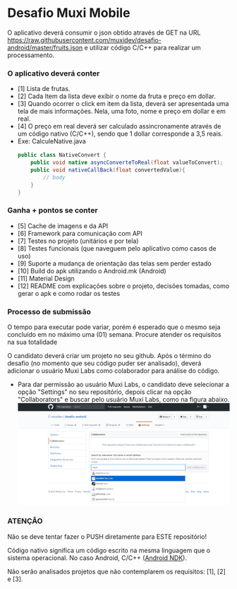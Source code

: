# Desafio Muxi Mobile
O aplicativo deverá consumir o json obtido através de GET na URL https://raw.githubusercontent.com/muxidev/desafio-android/master/fruits.json e utilizar código C/C++ para realizar um processamento.

### O aplicativo deverá conter
 - [1] Lista de frutas. 
 - [2] Cada Item da lista deve exibir o nome da fruta e preço em dollar.
 - [3] Quando ocorrer o click em item da lista, deverá ser apresentada uma tela de mais informações. Nela, uma foto, nome e preço em dollar e em real. 
 - [4] O preço em real deverá ser calculado assincronamente através de um código nativo (C/C++), sendo que 1 dollar corresponde a 3,5 reais.
  - Exe: CalculeNative.java
	```java
    public class NativeConvert {
        public void native asyncConverteToReal(float valueToConvert);
        public void nativeCallBack(float convertedValue){
            // body
        }
    }
      ```
  

### Ganha + pontos se conter
- [5] Cache de imagens e da API
- [6] Framework para comunicação com API
- [7] Testes no projeto (unitários e por tela)
- [8] Testes funcionais (que naveguem pelo aplicativo como casos de uso)
- [9] Suporte a mudança de orientação das telas sem perder estado
- [10] Build do apk utilizando o Android.mk (Android)
- [11] Material Design
- [12] README com explicações sobre o projeto, decisões tomadas, como gerar o apk e como rodar os testes
 


### **Processo de submissão** ###
O tempo para executar pode variar, porém é esperado que o mesmo seja concluído em no máximo uma (01) semana. Procure atender os requisitos na sua totalidade

O candidato deverá criar um projeto no seu github. Após o término do desafio (no momento que seu código puder ser analisado), deverá adicionar o usuário Muxi Labs como colaborador para análise do código.
 - Para dar permissão ao usuário Muxi Labs, o candidato deve selecionar a opção "Settings" no seu repositório, depois clicar na opção "Collaborators" e buscar pelo usuário Muxi Labs, como na figura abaixo.
![Alt text](images/add-permission.jpg?raw=true "Exemplo de como dar permissão para o usuário Muxi Labs")
### **ATENÇÂO** ###
Não se deve tentar fazer o PUSH diretamente para ESTE repositório!

Código nativo significa um código escrito na mesma linguagem que o sistema operacional. No caso Android, C/C++ ([Android NDK](https://developer.android.com/ndk/index.html)).

Não serão analisados projetos que não contemplarem os requisitos: [1], [2] e [3].
